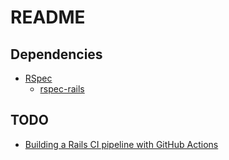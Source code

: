 # README

## Dependencies

* [RSpec](https://rspec.info/)
    * [rspec-rails](https://github.com/rspec/rspec-rails)

## TODO

* [Building a Rails CI pipeline with GitHub Actions](https://boringrails.com/articles/building-a-rails-ci-pipeline-with-github-actions/)